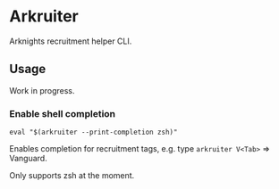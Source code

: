 # Arkruiter

Arknights recruitment helper CLI.

## Usage

Work in progress.

### Enable shell completion

```shell
eval "$(arkruiter --print-completion zsh)"
```

Enables completion for recruitment tags, e.g. type `arkruiter V<Tab>` => Vanguard.

Only supports zsh at the moment.
